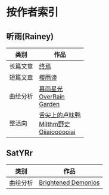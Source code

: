 # 按作者索引

## 听雨(Rainey)

| 类别 | 作品 |
|-|-|
| 长篇文章 | [终焉](/fan-made/articles/demise) |
| 短篇文章 | [樱雨谛](/fan-made/notes/yyd) |
| 曲绘分析 | [幕雨星光](/fan-made/illustration#%E6%9A%AE%E4%BA%88%E6%98%9F%E5%85%89)<br>[OverRain](/fan-made/illustration#overrain)<br>[Garden](/fan-made/illustration#garden) |
| 整活向 | [舌尖上的卢味鸭](/fan-made/meme/sjsdlwy)<br>[Milthm野史](/fan-made/meme/yeshi)<br>[Oiiaioooooiai](/fan-made/meme/oiiai) |

## SatYRr

| 类别 | 作品 |
|-|-|
| 曲绘分析 | [Brightened Demonios](/fan-made/illustration#brightened-demonios) |
